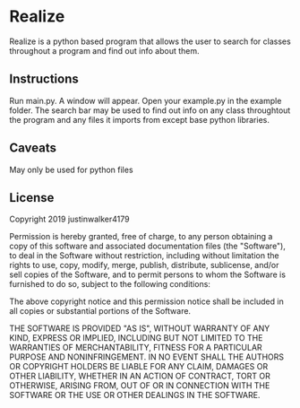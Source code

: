 # Realize
Realize is a python based program that allows the user to search for classes throughout a program and find out info about them.

## Instructions
Run main.py. A window will appear. Open your example.py in the example folder. The search bar may be used to find out info on any class throughtout the program and any files it imports from except base python
libraries.

## Caveats
May only be used for python files

## License
Copyright 2019 justinwalker4179

Permission is hereby granted, free of charge, to any person obtaining a copy of this software and associated documentation files (the "Software"), to deal in the Software without restriction, including without limitation the rights to use, copy, modify, merge, publish, distribute, sublicense, and/or sell copies of the Software, and to permit persons to whom the Software is furnished to do so, subject to the following conditions:

The above copyright notice and this permission notice shall be included in all copies or substantial portions of the Software.

THE SOFTWARE IS PROVIDED "AS IS", WITHOUT WARRANTY OF ANY KIND, EXPRESS OR IMPLIED, INCLUDING BUT NOT LIMITED TO THE WARRANTIES OF MERCHANTABILITY, FITNESS FOR A PARTICULAR PURPOSE AND NONINFRINGEMENT. IN NO EVENT SHALL THE AUTHORS OR COPYRIGHT HOLDERS BE LIABLE FOR ANY CLAIM, DAMAGES OR OTHER LIABILITY, WHETHER IN AN ACTION OF CONTRACT, TORT OR OTHERWISE, ARISING FROM, OUT OF OR IN CONNECTION WITH THE SOFTWARE OR THE USE OR OTHER DEALINGS IN THE SOFTWARE.
